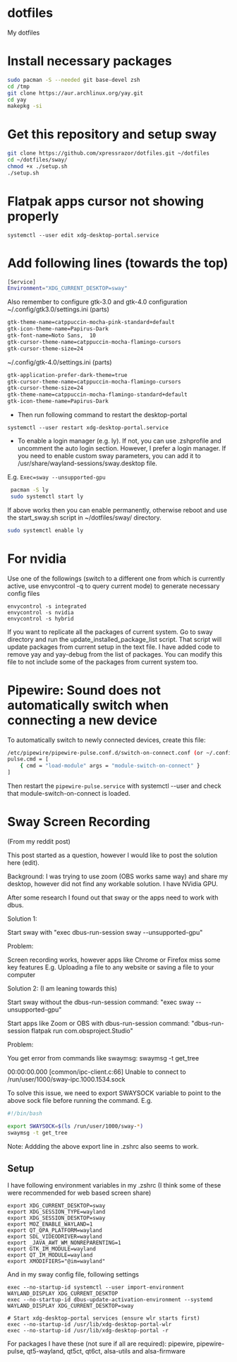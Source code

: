 # dotfiles
My dotfiles

# Install necessary packages
```bash
sudo pacman -S --needed git base-devel zsh
cd /tmp
git clone https://aur.archlinux.org/yay.git
cd yay
makepkg -si
```



# Get this repository and setup sway

```bash
git clone https://github.com/xpressrazor/dotfiles.git ~/dotfiles
cd ~/dotfiles/sway/
chmod +x ./setup.sh
./setup.sh
```

# Flatpak apps cursor not showing properly
`systemctl --user edit xdg-desktop-portal.service`

# Add following lines (towards the top)
```bash
[Service]
Environment="XDG_CURRENT_DESKTOP=sway"
```

Also remember to configure gtk-3.0 and gtk-4.0 configuration
~/.config/gtk3.0/settings.ini (parts)
```sh
gtk-theme-name=catppuccin-mocha-pink-standard+default
gtk-icon-theme-name=Papirus-Dark
gtk-font-name=Noto Sans,  10
gtk-cursor-theme-name=catppuccin-mocha-flamingo-cursors
gtk-cursor-theme-size=24
```

~/.config/gtk-4.0/settings.ini (parts)
```sh
gtk-application-prefer-dark-theme=true
gtk-cursor-theme-name=catppuccin-mocha-flamingo-cursors
gtk-cursor-theme-size=24
gtk-theme-name=catppuccin-mocha-flamingo-standard+default
gtk-icon-theme-name=Papirus-Dark
```

- Then run following command to restart the desktop-portal

`systemctl --user restart xdg-desktop-portal.service`

- To enable a login manager (e.g. ly). If not, you can use .zshprofile and uncomment the auto login section. However, I prefer a login manager. If you need to enable custom sway parameters, you can add it to /usr/share/wayland-sessions/sway.desktop file.

E.g.
`Exec=sway --unsupported-gpu`

```bash
 pacman -S ly
 sudo systemctl start ly
```

If above works then you can enable permanently, otherwise reboot and use the start_sway.sh script in ~/dotfiles/sway/ directory.
```bash
sudo systemctl enable ly
```

# For nvidia
Use one of the followings (switch to a different one from which is currently active, use envycontrol -q to query current mode) to generate necessary config files 
```
envycontrol -s integrated
envycontrol -s nvidia
envycontrol -s hybrid
```

If you want to replicate all the packages of current system. Go to sway directory and run the update_installed_package_list script. That script will update packages from current setup in the text file. I have added code to remove yay and yay-debug from the list of packages. You can modify this file to not include some of the packages from current system too.

# Pipewire: Sound does not automatically switch when connecting a new device
To automatically switch to newly connected devices, create this file:
```bash
/etc/pipewire/pipewire-pulse.conf.d/switch-on-connect.conf (or ~/.config/pipewire/pipewire-pulse.conf.d/switch-on-connect.conf)
pulse.cmd = [
    { cmd = "load-module" args = "module-switch-on-connect" }
]
```
Then restart the `pipewire-pulse.service` with systemctl --user and check that module-switch-on-connect is loaded.



# Sway Screen Recording
(From my reddit post)

This post started as a question, however I would like to post the solution here (edit).

Background: I was trying to use zoom (OBS works same way) and share my desktop, however did not find any workable solution. I have NVidia GPU.

After some research I found out that sway or the apps need to work with dbus.

Solution 1:

Start sway with "exec dbus-run-session sway --unsupported-gpu"

Problem:

Screen recording works, however apps like Chrome or Firefox miss some key features E.g. Uploading a file to any website or saving a file to your computer

Solution 2: (I am leaning towards this)

Start sway without the dbus-run-session command: "exec sway --unsupported-gpu"

Start apps like Zoom or OBS with dbus-run-session command: "dbus-run-session flatpak run com.obsproject.Studio"

Problem:

You get error from commands like swaymsg: swaymsg -t get_tree

00:00:00.000 [common/ipc-client.c:66] Unable to connect to /run/user/1000/sway-ipc.1000.1534.sock

To solve this issue, we need to export SWAYSOCK variable to point to the above sock file before running the command. E.g.

```bash
#!/bin/bash

export SWAYSOCK=$(ls /run/user/1000/sway-*)
swaymsg -t get_tree
```

Note: Addding the above export line in .zshrc also seems to work.


## Setup
I have following environment variables in my .zshrc (I think some of these were recommended for web based screen share)

```
export XDG_CURRENT_DESKTOP=sway
export XDG_SESSION_TYPE=wayland
export XDG_SESSION_DESKTOP=sway
export MOZ_ENABLE_WAYLAND=1
export QT_QPA_PLATFORM=wayland
export SDL_VIDEODRIVER=wayland
export _JAVA_AWT_WM_NONREPARENTING=1
export GTK_IM_MODULE=wayland
export QT_IM_MODULE=wayland
export XMODIFIERS="@im=wayland"

```
And in my sway config file, following settings

```
exec --no-startup-id systemctl --user import-environment WAYLAND_DISPLAY XDG_CURRENT_DESKTOP
exec --no-startup-id dbus-update-activation-environment --systemd WAYLAND_DISPLAY XDG_CURRENT_DESKTOP=sway

# Start xdg-desktop-portal services (ensure wlr starts first)
exec --no-startup-id /usr/lib/xdg-desktop-portal-wlr
exec --no-startup-id /usr/lib/xdg-desktop-portal -r
```

For packages I have these (not sure if all are required): pipewire, pipewire-pulse, qt5-wayland, qt5ct, qt6ct, alsa-utils and alsa-firmware
